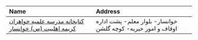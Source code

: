 | Name                                                                                                                                               | Address                                                      |
|:---------------------------------------------------------------------------------------------------------------------------------------------------|:-------------------------------------------------------------|
| [کتابخانه مدرسه علمیه خواهران کریمه اهلبیت (س) خوانسار](https://lib.ir/fa/library/746/کتابخانه-مدرسه-علمیه-خواهران-کریمه-اهلبیت-س-خوانسار/search/) | خوانسار- بلوار معلم- پشت اداره اوقاف و امور خیریه- كوچه گلشن |